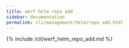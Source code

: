 ```yaml
---
title: werf helm repo add
sidebar: documentation
permalink: cli/management/helm/repo_add.html
---
```


{% include /cli/werf_helm_repo_add.md %}
